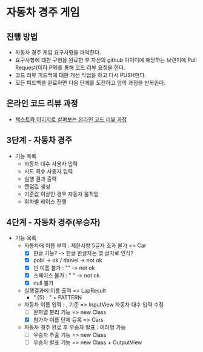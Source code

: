 # 자동차 경주 게임
## 진행 방법
* 자동차 경주 게임 요구사항을 파악한다.
* 요구사항에 대한 구현을 완료한 후 자신의 github 아이디에 해당하는 브랜치에 Pull Request(이하 PR)를 통해 코드 리뷰 요청을 한다.
* 코드 리뷰 피드백에 대한 개선 작업을 하고 다시 PUSH한다.
* 모든 피드백을 완료하면 다음 단계를 도전하고 앞의 과정을 반복한다.

## 온라인 코드 리뷰 과정
* [텍스트와 이미지로 살펴보는 온라인 코드 리뷰 과정](https://github.com/next-step/nextstep-docs/tree/master/codereview)

## 3단계 - 자동차 경주
* 기능 목록
  * 자동차 대수 사용자 입력
  * 시도 회수 사용자 입력
  * 실행 결과 출력
  * 랜덤값 생성
  * 기준값 이상인 경우 자동차 움직임
  * 회차별 레이스 진행

## 4단계 - 자동차 경주(우승자)
* 기능 목록
  * 자동차에 이름 부여 : 제한사항 5글자 초과 불가 => Car
    * [x] 한글 가능? -> 한글 한글자는 몇 글자로 인식?
    * [x] pobi -> ok / daniel -> not ok
    * [x] 빈 이름 불가 : "" -> not ok
    * [x] 스페이스 불가 : "     " -> not ok
    * [x] null 불가
  * 실행결과에 이름 출력 => LapResult
    * ".{5} : " + PATTERN
  * 자동차 이름 입력 : , 기준 => InputView 자동차 대수 입력 수정
    * [ ] 문자열 분리 기능 => new Class
    * [x] 참가자 이름 단체 등록 => Cars
  * 자동차 경주 완료 후 우승자 발표 : 여러명 가능
    * [ ] 우승자 추출 기능 => new Class
    * [ ] 우승자 발표 기능 => new Class + OutputView